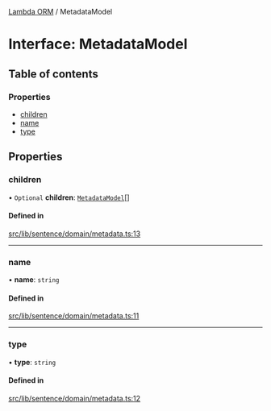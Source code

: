 [Lambda ORM](../README.md) / MetadataModel

# Interface: MetadataModel

## Table of contents

### Properties

- [children](MetadataModel.md#children)
- [name](MetadataModel.md#name)
- [type](MetadataModel.md#type)

## Properties

### children

• `Optional` **children**: [`MetadataModel`](MetadataModel.md)[]

#### Defined in

[src/lib/sentence/domain/metadata.ts:13](https://github.com/lambda-orm/lambdaorm-base/blob/2023ab01f1931e23aafcce332668a646372adfad/src/lib/sentence/domain/metadata.ts#L13)

___

### name

• **name**: `string`

#### Defined in

[src/lib/sentence/domain/metadata.ts:11](https://github.com/lambda-orm/lambdaorm-base/blob/2023ab01f1931e23aafcce332668a646372adfad/src/lib/sentence/domain/metadata.ts#L11)

___

### type

• **type**: `string`

#### Defined in

[src/lib/sentence/domain/metadata.ts:12](https://github.com/lambda-orm/lambdaorm-base/blob/2023ab01f1931e23aafcce332668a646372adfad/src/lib/sentence/domain/metadata.ts#L12)
